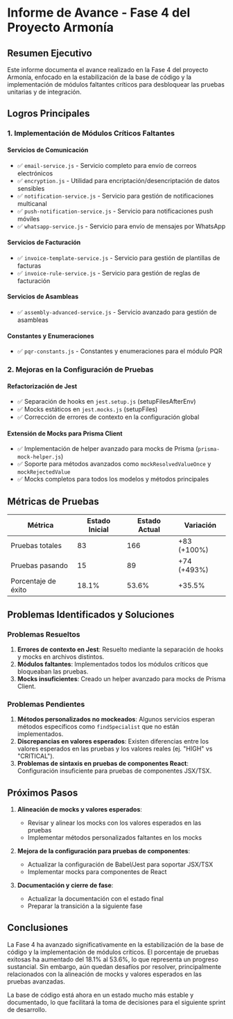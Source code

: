 # Informe de Avance - Fase 4 del Proyecto Armonía

## Resumen Ejecutivo

Este informe documenta el avance realizado en la Fase 4 del proyecto Armonía, enfocado en la estabilización de la base de código y la implementación de módulos faltantes críticos para desbloquear las pruebas unitarias y de integración.

## Logros Principales

### 1. Implementación de Módulos Críticos Faltantes

#### Servicios de Comunicación
- ✅ `email-service.js` - Servicio completo para envío de correos electrónicos
- ✅ `encryption.js` - Utilidad para encriptación/desencriptación de datos sensibles
- ✅ `notification-service.js` - Servicio para gestión de notificaciones multicanal
- ✅ `push-notification-service.js` - Servicio para notificaciones push móviles
- ✅ `whatsapp-service.js` - Servicio para envío de mensajes por WhatsApp

#### Servicios de Facturación
- ✅ `invoice-template-service.js` - Servicio para gestión de plantillas de facturas
- ✅ `invoice-rule-service.js` - Servicio para gestión de reglas de facturación

#### Servicios de Asambleas
- ✅ `assembly-advanced-service.js` - Servicio avanzado para gestión de asambleas

#### Constantes y Enumeraciones
- ✅ `pqr-constants.js` - Constantes y enumeraciones para el módulo PQR

### 2. Mejoras en la Configuración de Pruebas

#### Refactorización de Jest
- ✅ Separación de hooks en `jest.setup.js` (setupFilesAfterEnv)
- ✅ Mocks estáticos en `jest.mocks.js` (setupFiles)
- ✅ Corrección de errores de contexto en la configuración global

#### Extensión de Mocks para Prisma Client
- ✅ Implementación de helper avanzado para mocks de Prisma (`prisma-mock-helper.js`)
- ✅ Soporte para métodos avanzados como `mockResolvedValueOnce` y `mockRejectedValue`
- ✅ Mocks completos para todos los modelos y métodos principales

## Métricas de Pruebas

| Métrica | Estado Inicial | Estado Actual | Variación |
|---------|----------------|---------------|-----------|
| Pruebas totales | 83 | 166 | +83 (+100%) |
| Pruebas pasando | 15 | 89 | +74 (+493%) |
| Porcentaje de éxito | 18.1% | 53.6% | +35.5% |

## Problemas Identificados y Soluciones

### Problemas Resueltos
1. **Errores de contexto en Jest**: Resuelto mediante la separación de hooks y mocks en archivos distintos.
2. **Módulos faltantes**: Implementados todos los módulos críticos que bloqueaban las pruebas.
3. **Mocks insuficientes**: Creado un helper avanzado para mocks de Prisma Client.

### Problemas Pendientes
1. **Métodos personalizados no mockeados**: Algunos servicios esperan métodos específicos como `findSpecialist` que no están implementados.
2. **Discrepancias en valores esperados**: Existen diferencias entre los valores esperados en las pruebas y los valores reales (ej. "HIGH" vs "CRITICAL").
3. **Problemas de sintaxis en pruebas de componentes React**: Configuración insuficiente para pruebas de componentes JSX/TSX.

## Próximos Pasos

1. **Alineación de mocks y valores esperados**:
   - Revisar y alinear los mocks con los valores esperados en las pruebas
   - Implementar métodos personalizados faltantes en los mocks

2. **Mejora de la configuración para pruebas de componentes**:
   - Actualizar la configuración de Babel/Jest para soportar JSX/TSX
   - Implementar mocks para componentes de React

3. **Documentación y cierre de fase**:
   - Actualizar la documentación con el estado final
   - Preparar la transición a la siguiente fase

## Conclusiones

La Fase 4 ha avanzado significativamente en la estabilización de la base de código y la implementación de módulos críticos. El porcentaje de pruebas exitosas ha aumentado del 18.1% al 53.6%, lo que representa un progreso sustancial. Sin embargo, aún quedan desafíos por resolver, principalmente relacionados con la alineación de mocks y valores esperados en las pruebas avanzadas.

La base de código está ahora en un estado mucho más estable y documentado, lo que facilitará la toma de decisiones para el siguiente sprint de desarrollo.
